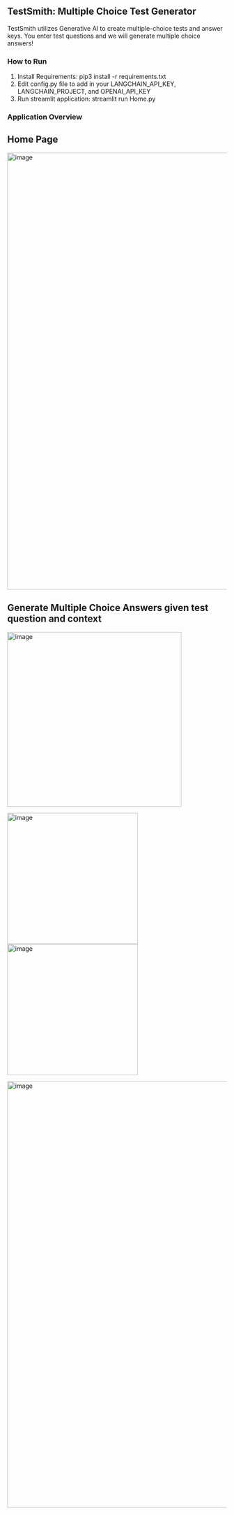 ## TestSmith: Multiple Choice Test Generator

TestSmith utilizes Generative AI to create multiple-choice tests and answer keys. You enter test questions and we will generate multiple choice answers!

### How to Run
1. Install Requirements: pip3 install -r requirements.txt
2. Edit config.py file to add in your LANGCHAIN_API_KEY, LANGCHAIN_PROJECT, and OPENAI_API_KEY
2. Run streamlit application: streamlit run Home.py

### Application Overview

## Home Page
<img width="1000" alt="image" src="https://github.com/user-attachments/assets/1c5c56f5-6478-4cad-9a38-1d989a8343dd">

## Generate Multiple Choice Answers given test question and context
<img width="400" alt="image" src="https://github.com/user-attachments/assets/e90488b9-9d1a-4570-95ff-bae307c05f62">
<p float="left">
  <img width="300" alt="image" src="https://github.com/user-attachments/assets/ac864fcb-75e4-4a17-96f4-e53fc9ffe6d2">
  <img width="300" alt="image" src="https://github.com/user-attachments/assets/20912ba7-70f1-42f6-9962-2aa28dcdc6d8">
</p>


  <img width="976" alt="image" src="https://github.com/user-attachments/assets/121a35ff-01d0-42aa-935b-e89964352ab7"> 
